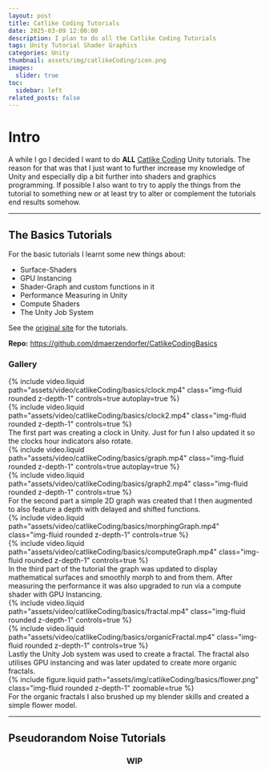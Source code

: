 ```yaml
---
layout: post
title: Catlike Coding Tutorials
date: 2025-03-09 12:00:00
description: I plan to do all the Catlike Coding Tutorials
tags: Unity Tutorial Shader Graphics
categories: Unity
thumbnail: assets/img/catlikeCoding/icon.png
images:
  slider: true
toc:
  sidebar: left
related_posts: false
---
```


# Intro
A while I go I decided I want to do **ALL** <a href="https://catlikecoding.com/unity/tutorials/">Catlike Coding</a> Unity tutorials. The reason for that was that I just want to further increase my knowledge of Unity and especially dip a bit further into shaders and graphics programming. If possible I also want to try to apply the things from the tutorial to something new or at least try to alter or complement the tutorials end results somehow.

---

## The Basics Tutorials
For the basic tutorials I learnt some new things about: 
- Surface-Shaders
- GPU Instancing
- Shader-Graph and custom functions in it
- Performance Measuring in Unity
- Compute Shaders
- The Unity Job System

See the <a href="https://catlikecoding.com/unity/tutorials/basics/">original site</a> for the tutorials.

**Repo:** <a href="https://github.com/dmaerzendorfer/CatlikeCodingBasics">https://github.com/dmaerzendorfer/CatlikeCodingBasics</a>

### Gallery
<div class="row mt-3">
    <div class="col-sm mt-3 mt-md-0">
        {% include video.liquid path="assets/video/catlikeCoding/basics/clock.mp4" class="img-fluid rounded z-depth-1" controls=true autoplay=true %}
    </div>
    <div class="col-sm mt-3 mt-md-0">
        {% include video.liquid path="assets/video/catlikeCoding/basics/clock2.mp4" class="img-fluid rounded z-depth-1" controls=true %}
    </div>
</div>
<div class="caption">
    The first part was creating a clock in Unity. Just for fun I also updated it so the clocks hour indicators also rotate.
</div>

<div class="row mt-3">
    <div class="col-sm mt-3 mt-md-0">
        {% include video.liquid path="assets/video/catlikeCoding/basics/graph.mp4" class="img-fluid rounded z-depth-1" controls=true autoplay=true %}
    </div>
    <div class="col-sm mt-3 mt-md-0">
        {% include video.liquid path="assets/video/catlikeCoding/basics/graph2.mp4" class="img-fluid rounded z-depth-1" controls=true %}
    </div>
</div>
<div class="caption">
    For the second part a simple 2D graph was created that I then augmented to also feature a depth with delayed and shifted functions.
</div>

<div class="row mt-3">
    <div class="col-sm mt-3 mt-md-0">
        {% include video.liquid path="assets/video/catlikeCoding/basics/morphingGraph.mp4" class="img-fluid rounded z-depth-1" controls=true %}
    </div>
    <div class="col-sm mt-3 mt-md-0">
        {% include video.liquid path="assets/video/catlikeCoding/basics/computeGraph.mp4" class="img-fluid rounded z-depth-1" controls=true %}
    </div>
</div>
<div class="caption">
    In the third part of the tutorial the graph was updated to display mathematical surfaces and smoothly morph to and from them. After measuring the performance it was also upgraded to run via a compute shader with GPU Instancing.
</div>

<div class="row mt-3">
    <div class="col-sm mt-3 mt-md-0">
        {% include video.liquid path="assets/video/catlikeCoding/basics/fractal.mp4" class="img-fluid rounded z-depth-1" controls=true %}
    </div>
    <div class="col-sm mt-3 mt-md-0">
        {% include video.liquid path="assets/video/catlikeCoding/basics/organicFractal.mp4" class="img-fluid rounded z-depth-1" controls=true %}
    </div>
</div>
<div class="caption">
    Lastly the Unity Job system was used to create a fractal. The fractal also utilises GPU instancing and was later updated to create more organic fractals.
</div>

<div class="row mt-3">
    <div class="col-sm mt-3 mt-md-0">
        {% include figure.liquid path="assets/img/catlikeCoding/basics/flower.png" class="img-fluid rounded z-depth-1" zoomable=true %}
    </div>
</div>
<div class="caption">
    For the organic fractals I also brushed up my blender skills and created a simple flower model.
</div>

---

## Pseudorandom Noise Tutorials

<h3 style="text-align:center">WIP</h3>

